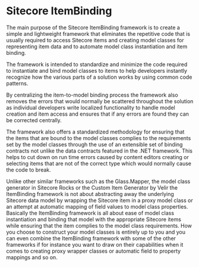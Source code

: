 Sitecore ItemBinding
====================

The main purpose of the Sitecore ItemBinding framework is to create a simple and lightweight framework that eliminates the repetitive code that is usually required to access Sitecore items and creating model classes for representing item data and to automate model class instantiation and item binding.

The framework is intended to standardize and minimize the code required to instantiate and bind model classes to items to help developers instantly recognize how the various parts of a solution works by using common code patterns.

By centralizing the item-to-model binding process the framework also removes the errors that would normally be scattered throughout the solution as individual developers write localized functionality to handle model creation and item access and ensures that if any errors are found they can be corrected centrally.

The framework also offers a standardized methodology for ensuring that the items that are bound to the model classes complies to the requirements set by the model classes through the use of an extensible set of binding contracts not unlike the data contracts featured in the .NET framework. This helps to cut down on run time errors caused by content editors creating or selecting items that are not of the correct type which would normally cause the code to break.

Unlike other similar frameworks such as the Glass.Mapper, the model class generator in Sitecore Rocks or the Custom Item Generator by Velir the ItemBinding framework is not about abstracting away the underlying Sitecore data model by wrapping the Sitecore item in a proxy model class or an attempt at automatic mapping of field values to model class properties. Basically the ItemBinding framework is all about ease of model class instantiation and binding that model with the appropriate Sitecore items while ensuring that the item complies to the model class requirements. How you choose to construct your model classes is entirely up to you and you can even combine the ItemBinding framework with some of the other frameworks if for instance you want to draw on their capabilities when it comes to creating proxy wrapper classes or automatic field to property mappings and so on. 
